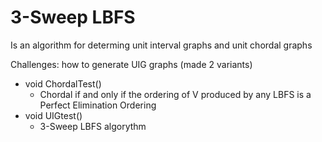 3-Sweep LBFS
=======================

Is an algorithm for determing unit interval graphs and unit chordal graphs

Challenges: how to generate UIG graphs (made 2 variants) 

* void ChordalTest()
  - Chordal if and only if the ordering of V produced by any LBFS is a Perfect Elimination Ordering
* void UIGtest()
  - 3-Sweep LBFS algorythm
  
